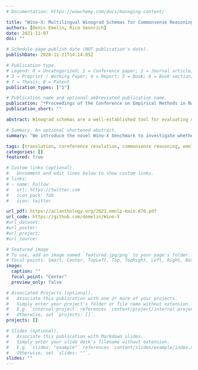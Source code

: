 ```yaml
---
# Documentation: https://wowchemy.com/docs/managing-content/

title: "Wino-X: Multilingual Winograd Schemas for Commonsense Reasoning and Coreference Resolution"
authors: [Denis Emelin, Rico Sennrich]
date: 2021-11-07
doi: ""

# Schedule page publish date (NOT publication's date).
publishDate: 2020-11-21T14:14:05Z

# Publication type.
# Legend: 0 = Uncategorized; 1 = Conference paper; 2 = Journal article;
# 3 = Preprint / Working Paper; 4 = Report; 5 = Book; 6 = Book section;
# 7 = Thesis; 8 = Patent
publication_types: ["1"]

# Publication name and optional abbreviated publication name.
publication: "*Proceedings of the Conference on Empirical Methods in Natural Language Processing (**EMNLP**)*"
publication_short: ""

abstract: Winograd schemas are a well-established tool for evaluating coreference resolution (CoR) and commonsense reasoning (CSR) capabilities of computational models. So far, schemas remained largely confined to English, limiting their utility in multilingual settings. This work presents Wino-X, a parallel dataset of German, French, and Russian schemas, aligned with their English counterparts. We use this resource to investigate whether neural machine translation (NMT) models can perform CoR that requires commonsense knowledge and whether multilingual language models (MLLMs) are capable of CSR across multiple languages. Our findings show Wino-X to be exceptionally challenging for NMT systems that are prone to undesirable biases and unable to detect disambiguating information. We quantify biases using established statistical methods and define ways to address both of these issues. We furthermore present evidence of active cross-lingual knowledge transfer in MLLMs, whereby fine-tuning models on English schemas yields CSR improvements in other languages.

# Summary. An optional shortened abstract.
summary: "We introduce the novel Wino-X benchmark to investigate whether translation models can perform coreference resolution that requires commonsense knowledge and whether multilingual language models are capable of commonsense reasoning across multiple languages. Our findings indicate that models are prone to biases and often fail to identify disambiguating information."

tags: [translation, coreference resolution, commonsense reasoning, emnlp, data biases]
categories: []
featured: true

# Custom links (optional).
#   Uncomment and edit lines below to show custom links.
# links:
# - name: Follow
#   url: https://twitter.com
#   icon_pack: fab
#   icon: twitter

url_pdf: https://aclanthology.org/2021.emnlp-main.670.pdf
url_code: https://github.com/demelin/Wino-X
#url_dataset:
#url_poster:
#url_project:
#url_source:

# Featured image
# To use, add an image named `featured.jpg/png` to your page's folder. 
# Focal points: Smart, Center, TopLeft, Top, TopRight, Left, Right, BottomLeft, Bottom, BottomRight.
image:
  caption: ""
  focal_point: "Center"
  preview_only: false

# Associated Projects (optional).
#   Associate this publication with one or more of your projects.
#   Simply enter your project's folder or file name without extension.
#   E.g. `internal-project` references `content/project/internal-project/index.md`.
#   Otherwise, set `projects: []`.
projects: []

# Slides (optional).
#   Associate this publication with Markdown slides.
#   Simply enter your slide deck's filename without extension.
#   E.g. `slides: "example"` references `content/slides/example/index.md`.
#   Otherwise, set `slides: ""`.
slides: ""
---
```

